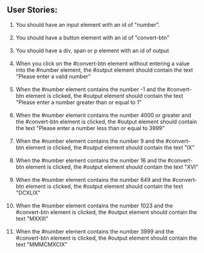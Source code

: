 ## User Stories:

<ol>
<li>You should have an input element with an id of "number".</li>
<br/>
<li>You should have a button element with an id of "convert-btn"</li>
<br/>
<li>You should have a div, span or p element with an id of output</li>
<br/>
<li>When you click on the #convert-btn element without entering a value into the #number element, the #output element should contain the text "Please enter a valid number"</li>
<br/>
<li>When the #number element contains the number -1 and the #convert-btn element is clicked, the #output element should contain the text "Please enter a number greater than or equal to 1"</li>
<br/>
<li>When the #number element contains the number 4000 or greater and the #convert-btn element is clicked, the #output element should contain the text "Please enter a number less than or equal to 3999"</li>
<br/>
<li>When the #number element contains the number 9 and the #convert-btn element is clicked, the #output element should contain the text "IX"</li>
<br/>
<li>When the #number element contains the number 16 and the #convert-btn element is clicked, the #output element should contain the text "XVI"</li>
<br/>
<li>When the #number element contains the number 649 and the #convert-btn element is clicked, the #output element should contain the text "DCXLIX"</li>
<br/>
<li>When the #number element contains the number 1023 and the #convert-btn element is clicked, the #output element should contain the text "MXXIII"</li>
<br/>
<li>When the #number element contains the number 3999 and the #convert-btn element is clicked, the #output element should contain the text "MMMCMXCIX"</li>
<br/>

</ol>
